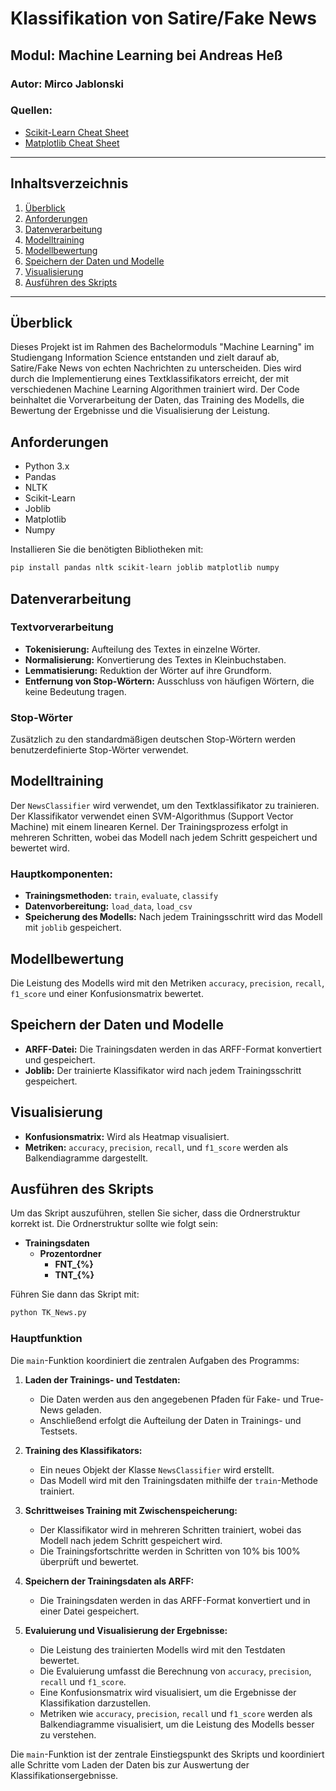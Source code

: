 # Klassifikation von Satire/Fake News

## Modul: Machine Learning bei Andreas Heß

### Autor: Mirco Jablonski

### Quellen:
- [Scikit-Learn Cheat Sheet](https://www.datacamp.com/cheat-sheet/scikit-learn-cheat-sheet-python-machine-learning)
- [Matplotlib Cheat Sheet](https://www.datacamp.com/cheat-sheet/matplotlib-cheat-sheet-plotting-in-python)

---

## Inhaltsverzeichnis
1. [Überblick](#überblick)
2. [Anforderungen](#anforderungen)
3. [Datenverarbeitung](#datenverarbeitung)
4. [Modelltraining](#modelltraining)
5. [Modellbewertung](#modellbewertung)
6. [Speichern der Daten und Modelle](#speichern-der-daten-und-modelle)
7. [Visualisierung](#visualisierung)
8. [Ausführen des Skripts](#ausführen-des-skripts)

---

## Überblick
Dieses Projekt ist im Rahmen des Bachelormoduls "Machine Learning" im Studiengang Information Science entstanden und zielt darauf ab, Satire/Fake News von echten Nachrichten zu unterscheiden. Dies wird durch die Implementierung eines Textklassifikators erreicht, der mit verschiedenen Machine Learning Algorithmen trainiert wird. Der Code beinhaltet die Vorverarbeitung der Daten, das Training des Modells, die Bewertung der Ergebnisse und die Visualisierung der Leistung.

## Anforderungen
- Python 3.x
- Pandas
- NLTK
- Scikit-Learn
- Joblib
- Matplotlib
- Numpy

Installieren Sie die benötigten Bibliotheken mit:
```bash
pip install pandas nltk scikit-learn joblib matplotlib numpy
```
## Datenverarbeitung

### Textvorverarbeitung
- **Tokenisierung:** Aufteilung des Textes in einzelne Wörter.
- **Normalisierung:** Konvertierung des Textes in Kleinbuchstaben.
- **Lemmatisierung:** Reduktion der Wörter auf ihre Grundform.
- **Entfernung von Stop-Wörtern:** Ausschluss von häufigen Wörtern, die keine Bedeutung tragen.

### Stop-Wörter
Zusätzlich zu den standardmäßigen deutschen Stop-Wörtern werden benutzerdefinierte Stop-Wörter verwendet.

## Modelltraining
Der `NewsClassifier` wird verwendet, um den Textklassifikator zu trainieren. Der Klassifikator verwendet einen SVM-Algorithmus (Support Vector Machine) mit einem linearen Kernel. Der Trainingsprozess erfolgt in mehreren Schritten, wobei das Modell nach jedem Schritt gespeichert und bewertet wird.

### Hauptkomponenten:
- **Trainingsmethoden:** `train`, `evaluate`, `classify`
- **Datenvorbereitung:** `load_data`, `load_csv`
- **Speicherung des Modells:** Nach jedem Trainingsschritt wird das Modell mit `joblib` gespeichert.

## Modellbewertung
Die Leistung des Modells wird mit den Metriken `accuracy`, `precision`, `recall`, `f1_score` und einer Konfusionsmatrix bewertet.

## Speichern der Daten und Modelle
- **ARFF-Datei:** Die Trainingsdaten werden in das ARFF-Format konvertiert und gespeichert.
- **Joblib:** Der trainierte Klassifikator wird nach jedem Trainingsschritt gespeichert.

## Visualisierung
- **Konfusionsmatrix:** Wird als Heatmap visualisiert.
- **Metriken:** `accuracy`, `precision`, `recall`, und `f1_score` werden als Balkendiagramme dargestellt.

## Ausführen des Skripts
Um das Skript auszuführen, stellen Sie sicher, dass die Ordnerstruktur korrekt ist.
Die Ordnerstruktur sollte wie folgt sein:

- **Trainingsdaten**
  - **Prozentordner**
    - **FNT_{%}**
    - **TNT_{%}**

Führen Sie dann das Skript mit:

```bash
python TK_News.py
```

### Hauptfunktion

Die `main`-Funktion koordiniert die zentralen Aufgaben des Programms:

1. **Laden der Trainings- und Testdaten:**
   - Die Daten werden aus den angegebenen Pfaden für Fake- und True-News geladen.
   - Anschließend erfolgt die Aufteilung der Daten in Trainings- und Testsets.

2. **Training des Klassifikators:**
   - Ein neues Objekt der Klasse `NewsClassifier` wird erstellt.
   - Das Modell wird mit den Trainingsdaten mithilfe der `train`-Methode trainiert.

3. **Schrittweises Training mit Zwischenspeicherung:**
   - Der Klassifikator wird in mehreren Schritten trainiert, wobei das Modell nach jedem Schritt gespeichert wird.
   - Die Trainingsfortschritte werden in Schritten von 10% bis 100% überprüft und bewertet.

4. **Speichern der Trainingsdaten als ARFF:**
   - Die Trainingsdaten werden in das ARFF-Format konvertiert und in einer Datei gespeichert.

5. **Evaluierung und Visualisierung der Ergebnisse:**
   - Die Leistung des trainierten Modells wird mit den Testdaten bewertet.
   - Die Evaluierung umfasst die Berechnung von `accuracy`, `precision`, `recall` und `f1_score`.
   - Eine Konfusionsmatrix wird visualisiert, um die Ergebnisse der Klassifikation darzustellen.
   - Metriken wie `accuracy`, `precision`, `recall` und `f1_score` werden als Balkendiagramme visualisiert, um die Leistung des Modells besser zu verstehen.

Die `main`-Funktion ist der zentrale Einstiegspunkt des Skripts und koordiniert alle Schritte vom Laden der Daten bis zur Auswertung der Klassifikationsergebnisse.
